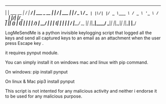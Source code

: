  _                __  __      ____                 _ __  __      
| |    ___   __ _|  \/  | ___/ ___|  ___ _ __   __| |  \/  | ___ 
| |   / _ \ / _` | |\/| |/ _ \___ \ / _ \ '_ \ / _` | |\/| |/ _ \
| |__| (_) | (_| | |  | |  __/___) |  __/ | | | (_| | |  | |  __/
|_____\___/ \__, |_|  |_|\___|____/ \___|_| |_|\__,_|_|  |_|\___|
            |___/                       
                           
LogMeSendMe is a python invisible keylogging script that logged all the keys and send all captured keys to an email as an attachment when the user press Escape key <Esc>.

it requires pynput module.

You can simply install it on windows mac and linux with pip command.

On windows:
pip install pynput

On linux & Mac
pip3 install pynput

This script is not intented for any malicious activity and neither i endorse it to be used for any malicious purpose.
